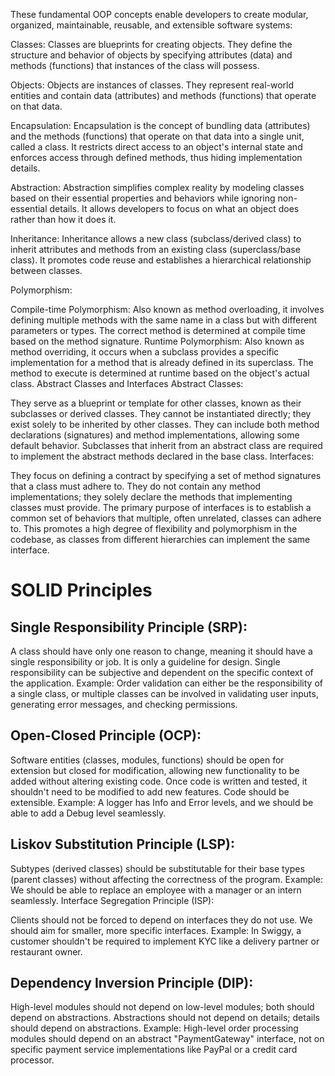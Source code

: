 These fundamental OOP concepts enable developers to create modular, organized, maintainable, reusable, and extensible software systems:

Classes: Classes are blueprints for creating objects. They define the structure and behavior of objects by specifying attributes (data) and methods (functions) that instances of the class will possess.

Objects: Objects are instances of classes. They represent real-world entities and contain data (attributes) and methods (functions) that operate on that data.

Encapsulation: Encapsulation is the concept of bundling data (attributes) and the methods (functions) that operate on that data into a single unit, called a class. It restricts direct access to an object's internal state and enforces access through defined methods, thus hiding implementation details.

Abstraction: Abstraction simplifies complex reality by modeling classes based on their essential properties and behaviors while ignoring non-essential details. It allows developers to focus on what an object does rather than how it does it.

Inheritance: Inheritance allows a new class (subclass/derived class) to inherit attributes and methods from an existing class (superclass/base class). It promotes code reuse and establishes a hierarchical relationship between classes.

Polymorphism:

Compile-time Polymorphism: Also known as method overloading, it involves defining multiple methods with the same name in a class but with different parameters or types. The correct method is determined at compile time based on the method signature.
Runtime Polymorphism: Also known as method overriding, it occurs when a subclass provides a specific implementation for a method that is already defined in its superclass. The method to execute is determined at runtime based on the object's actual class.
Abstract Classes and Interfaces
Abstract Classes:

They serve as a blueprint or template for other classes, known as their subclasses or derived classes.
They cannot be instantiated directly; they exist solely to be inherited by other classes.
They can include both method declarations (signatures) and method implementations, allowing some default behavior.
Subclasses that inherit from an abstract class are required to implement the abstract methods declared in the base class.
Interfaces:

They focus on defining a contract by specifying a set of method signatures that a class must adhere to. They do not contain any method implementations; they solely declare the methods that implementing classes must provide.
The primary purpose of interfaces is to establish a common set of behaviors that multiple, often unrelated, classes can adhere to.
This promotes a high degree of flexibility and polymorphism in the codebase, as classes from different hierarchies can implement the same interface.

# **SOLID Principles**

## **Single Responsibility Principle (SRP):**

A class should have only one reason to change, meaning it should have a single responsibility or job.
It is only a guideline for design.
Single responsibility can be subjective and dependent on the specific context of the application.
Example: Order validation can either be the responsibility of a single class, or multiple classes can be involved in validating user inputs, generating error messages, and checking permissions.

## **Open-Closed Principle (OCP):**

Software entities (classes, modules, functions) should be open for extension but closed for modification, allowing new functionality to be added without altering existing code.
Once code is written and tested, it shouldn't need to be modified to add new features.
Code should be extensible.
Example: A logger has Info and Error levels, and we should be able to add a Debug level seamlessly.

## **Liskov Substitution Principle (LSP):**

Subtypes (derived classes) should be substitutable for their base types (parent classes) without affecting the correctness of the program.
Example: We should be able to replace an employee with a manager or an intern seamlessly.
Interface Segregation Principle (ISP):

Clients should not be forced to depend on interfaces they do not use.
We should aim for smaller, more specific interfaces.
Example: In Swiggy, a customer shouldn't be required to implement KYC like a delivery partner or restaurant owner.

## **Dependency Inversion Principle (DIP):**

High-level modules should not depend on low-level modules; both should depend on abstractions.
Abstractions should not depend on details; details should depend on abstractions.
Example: High-level order processing modules should depend on an abstract "PaymentGateway" interface, not on specific payment service implementations like PayPal or a credit card processor.

